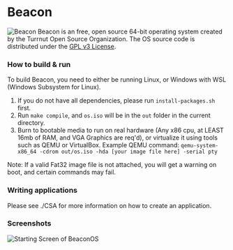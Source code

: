 # Beacon
![Beacon](images/BeaconBanner.png)
Beacon is an free, open source 64-bit operating system created by the Turrnut Open Source Organization. The OS source code is distributed under the [GPL v3 License](COPYING).

### How to build & run

To build Beacon, you need to either be running Linux, or Windows with WSL (Windows Subsystem for Linux).
1. If you do not have all dependencies, please run `install-packages.sh` first.
2. Run `make compile`, and `os.iso` will be in the `out` folder in the current directory.
3. Burn to bootable media to run on real hardware (Any x86 cpu, at LEAST 16mb of RAM, and VGA Graphics are req'd), or virtualize it using tools such as QEMU or VirtualBox. 
Example QEMU command: ```qemu-system-x86_64 -cdrom out/os.iso -hda [your image file here] -serial pty```

Note: If a valid Fat32 image file is not attached, you will get a warning on boot, and certain commands may fail.

### Writing applications

Please see ./CSA for more information on how to create an application.

### Screenshots
![Starting Screen of BeaconOS](images/StartingScreen.png)

